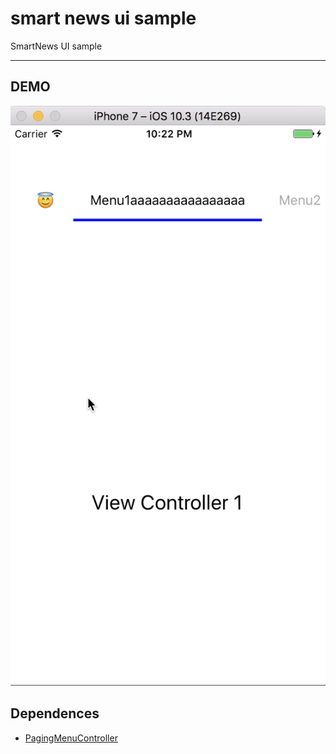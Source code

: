 # smart news ui sample
SmartNews UI sample

---

## DEMO

![demo.mov.gif](demo.mov.gif)

## Dependences

- [PagingMenuController](https://github.com/kitasuke/PagingMenuController)
